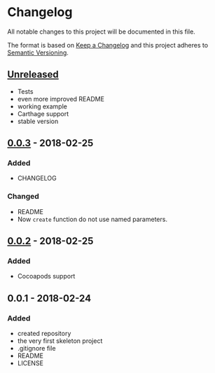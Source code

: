 # Changelog
All notable changes to this project will be documented in this file.

The format is based on [Keep a Changelog](http://keepachangelog.com/en/1.0.0/)
and this project adheres to [Semantic Versioning](http://semver.org/spec/v2.0.0.html).

## [Unreleased]
- Tests
- even more improved README
- working example
- Carthage support
- stable version

## [0.0.3] - 2018-02-25
### Added
- CHANGELOG

### Changed
- README
- Now `create` function do not use named parameters.

## [0.0.2] - 2018-02-25
### Added
- Cocoapods support

## 0.0.1 - 2018-02-24
### Added
- created repository
- the very first skeleton project
- .gitignore file
- README
- LICENSE

[0.0.2]: https://github.com/gitvalue/MulticastProxy/compare/0.0.1...0.0.2
[0.0.3]: https://github.com/gitvalue/MulticastProxy/compare/0.0.2...0.0.3
[Unreleased]: https://github.com/gitvalue/MulticastProxy/compare/0.0.3...HEAD